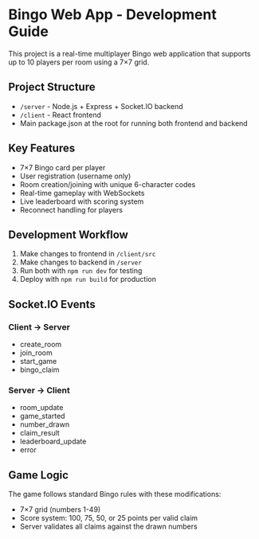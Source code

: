 <!-- Use this file to provide workspace-specific custom instructions to Copilot. For more details, visit https://code.visualstudio.com/docs/copilot/copilot-customization#_use-a-githubcopilotinstructionsmd-file -->

# Bingo Web App - Development Guide

This project is a real-time multiplayer Bingo web application that supports up to 10 players per room using a 7×7 grid.

## Project Structure

- `/server` - Node.js + Express + Socket.IO backend
- `/client` - React frontend
- Main package.json at the root for running both frontend and backend

## Key Features

- 7×7 Bingo card per player
- User registration (username only)
- Room creation/joining with unique 6-character codes
- Real-time gameplay with WebSockets
- Live leaderboard with scoring system
- Reconnect handling for players

## Development Workflow

1. Make changes to frontend in `/client/src`
2. Make changes to backend in `/server`
3. Run both with `npm run dev` for testing
4. Deploy with `npm run build` for production

## Socket.IO Events

### Client → Server
- create_room
- join_room
- start_game
- bingo_claim

### Server → Client
- room_update
- game_started
- number_drawn
- claim_result
- leaderboard_update
- error

## Game Logic

The game follows standard Bingo rules with these modifications:
- 7×7 grid (numbers 1-49)
- Score system: 100, 75, 50, or 25 points per valid claim
- Server validates all claims against the drawn numbers